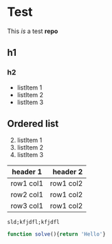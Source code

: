 # Test
This *is* a test **repo**


## h1
### h2

* listItem 1
* listItem 2
* listItem 3

## Ordered list

2. listItem 1
2. listItem 2
2. listItem 3

|header 1|header 2|
|:---:|---:|
|row1 col1|row1 col2|
|row2 col1|row1 col2|
|row3 col1|row1 col2|

```
sld;kfjdfl;kfjdfl
```

``` javascript
function solve(){return 'Hello'}
```
